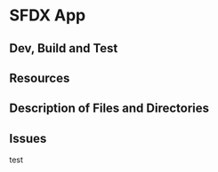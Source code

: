 # SFDX  App

## Dev, Build and Test


## Resources


## Description of Files and Directories


## Issues


test